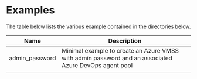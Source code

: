 # Examples

The table below lists the various example contained in the directories below.


| Name            | Description
|-----------------|--------------------------------------------------------------------------------------------------------------------------|
| admin_password  | Minimal example to create an Azure VMSS with admin password and an associated Azure DevOps agent pool                    |
|    | |
